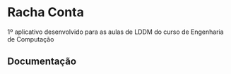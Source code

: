 # Racha Conta

1º aplicativo desenvolvido para as aulas de LDDM do curso de Engenharia de Computação

## Documentação
